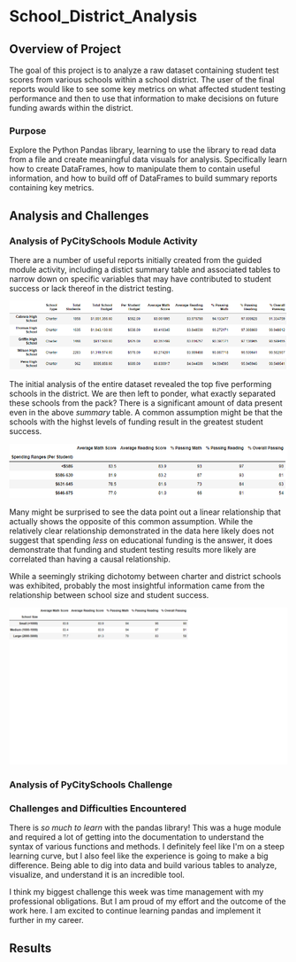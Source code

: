 # School_District_Analysis

## Overview of Project
The goal of this project is to analyze a raw dataset containing student test scores from various schools within a school district. The user of the final reports would like to see some key metrics on what affected student testing performance and then to use that information to make decisions on future funding awards within the district.

### Purpose
Explore the Python Pandas library, learning to use the library to read data from a file and create meaningful data visuals for analysis. Specifically learn how to create DataFrames, how to manipulate them to contain useful information, and how to build off of DataFrames to build summary reports containing key metrics.

## Analysis and Challenges

### Analysis of PyCitySchools Module Activity
There are a number of useful reports initially created from the guided module activity, including a distict summary table and associated tables to narrow down on specific variables that may have contributed to student success or lack thereof in the district testing.

<p align="center">
  <img src="https://github.com/cb19weber/School_District_Analysis/blob/main/Resources/top_five_original.png" />
</p>

The initial analysis of the entire dataset revealed the top five performing schools in the district. We are then left to ponder, what exactly separated these schools from the pack? There is a significant amount of data present even in the above <i>summary</i> table. A common assumption might be that the schools with the highst levels of funding result in the greatest student success.

<p align="center">
  <img src="https://github.com/cb19weber/School_District_Analysis/blob/main/Resources/spending_summary_original.png" />
</p>

Many might be surprised to see the data point out a linear relationship that actually shows the opposite of this common assumption. While the relatively clear relationship demonstrated in the data here likely does not suggest that spending <i>less</i> on educational funding is the answer, it does demonstrate that funding and student testing results more likely are correlated than having a causal relationship.

While a seemingly striking dichotomy between charter and district schools was exhibited, probably the most insightful information came from the relationship between school size and student success.

<p align="center">
  <img src="https://github.com/cb19weber/School_District_Analysis/blob/main/Resources/size_summary_original.png" />
</p>

### Analysis of PyCitySchools Challenge

### Challenges and Difficulties Encountered
There is <i>so much to learn</i> with the pandas library! This was a huge module and required a lot of getting into the documentation to understand the syntax of various functions and methods. I definitely feel like I'm on a steep learning curve, but I also feel like the experience is going to make a big difference. Being able to dig into data and build various tables to analyze, visualize, and understand it is an incredible tool.

I think my biggest challenge this week was time management with my professional obligations. But I am proud of my effort and the outcome of the work here. I am excited to continue learning pandas and implement it further in my career.

## Results